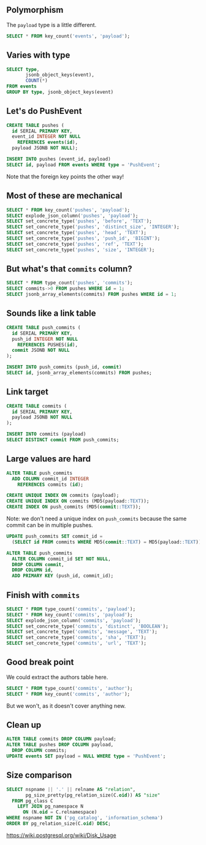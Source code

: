 ## Polymorphism

The `payload` type is a little different.

```sql
SELECT * FROM key_count('events', 'payload');
```


## Varies with type

```sql
SELECT type,
       jsonb_object_keys(event),
       COUNT(*)
FROM events
GROUP BY type, jsonb_object_keys(event)
```


## Let's do PushEvent

```sql
CREATE TABLE pushes (
  id SERIAL PRIMARY KEY,
  event_id INTEGER NOT NULL
    REFERENCES events(id),
  payload JSONB NOT NULL);

INSERT INTO pushes (event_id, payload)
SELECT id, payload FROM events WHERE type = 'PushEvent';
```

Note that the foreign key points the other way!


## Most of these are mechanical

```sql
SELECT * FROM key_count('pushes', 'payload');
SELECT explode_json_column('pushes', 'payload');
SELECT set_concrete_type('pushes', 'before', 'TEXT');
SELECT set_concrete_type('pushes', 'distinct_size', 'INTEGER');
SELECT set_concrete_type('pushes', 'head', 'TEXT');
SELECT set_concrete_type('pushes', 'push_id', 'BIGINT');
SELECT set_concrete_type('pushes', 'ref', 'TEXT');
SELECT set_concrete_type('pushes', 'size', 'INTEGER');
```


## But what's that `commits` column?

```sql
SELECT * FROM type_count('pushes', 'commits');
SELECT commits->0 FROM pushes WHERE id = 1;
SELECT jsonb_array_elements(commits) FROM pushes WHERE id = 1;
```


## Sounds like a link table

```sql
CREATE TABLE push_commits (
  id SERIAL PRIMARY KEY,
  push_id INTEGER NOT NULL
    REFERENCES PUSHES(id),
  commit JSONB NOT NULL
);

INSERT INTO push_commits (push_id, commit)
SELECT id, jsonb_array_elements(commits) FROM pushes;
```


## Link target

```sql
CREATE TABLE commits (
  id SERIAL PRIMARY KEY,
  payload JSONB NOT NULL
);

INSERT INTO commits (payload)
SELECT DISTINCT commit FROM push_commits;
```


## Large values are hard

```sql
ALTER TABLE push_commits
  ADD COLUMN commit_id INTEGER
    REFERENCES commits (id);

CREATE UNIQUE INDEX ON commits (payload);
CREATE UNIQUE INDEX ON commits (MD5(payload::TEXT));
CREATE INDEX ON push_commits (MD5(commit::TEXT));
```

Note: we don't need a unique index on `push_commits` because the same commit
can be in multiple pushes.


```sql
UPDATE push_commits SET commit_id =
  (SELECT id FROM commits WHERE MD5(commit::TEXT) = MD5(payload::TEXT));

ALTER TABLE push_commits
  ALTER COLUMN commit_id SET NOT NULL,
  DROP COLUMN commit,
  DROP COLUMN id,
  ADD PRIMARY KEY (push_id, commit_id);
```


## Finish with `commits`

```sql
SELECT * FROM type_count('commits', 'payload');
SELECT * FROM key_count('commits', 'payload');
SELECT explode_json_column('commits', 'payload');
SELECT set_concrete_type('commits', 'distinct', 'BOOLEAN');
SELECT set_concrete_type('commits', 'message', 'TEXT');
SELECT set_concrete_type('commits', 'sha', 'TEXT');
SELECT set_concrete_type('commits', 'url', 'TEXT');
```


## Good break point

We could extract the authors table here.

```sql
SELECT * FROM type_count('commits', 'author');
SELECT * FROM key_count('commits', 'author');
```

But we won't, as it doesn't cover anything new.


## Clean up

```sql
ALTER TABLE commits DROP COLUMN payload;
ALTER TABLE pushes DROP COLUMN payload,
  DROP COLUMN commits;
UPDATE events SET payload = NULL WHERE type = 'PushEvent';
```


## Size comparison

```sql
SELECT nspname || '.' || relname AS "relation",
       pg_size_pretty(pg_relation_size(C.oid)) AS "size"
  FROM pg_class C
    LEFT JOIN pg_namespace N
      ON (N.oid = C.relnamespace)
WHERE nspname NOT IN ('pg_catalog', 'information_schema')
ORDER BY pg_relation_size(C.oid) DESC;
```

https://wiki.postgresql.org/wiki/Disk_Usage
